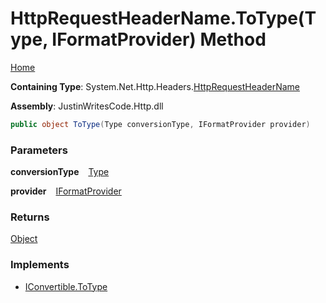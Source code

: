 # HttpRequestHeaderName\.ToType\(Type, IFormatProvider\) Method

[Home](../../../../README.md)

**Containing Type**: System\.Net\.Http\.Headers\.[HttpRequestHeaderName](../README.md)

**Assembly**: JustinWritesCode\.Http\.dll

```csharp
public object ToType(Type conversionType, IFormatProvider provider)
```

### Parameters

**conversionType** &ensp; [Type](https://docs.microsoft.com/en-us/dotnet/api/system.type)

**provider** &ensp; [IFormatProvider](https://docs.microsoft.com/en-us/dotnet/api/system.iformatprovider)

### Returns

[Object](https://docs.microsoft.com/en-us/dotnet/api/system.object)

### Implements

* [IConvertible.ToType](https://docs.microsoft.com/en-us/dotnet/api/system.iconvertible.totype)
